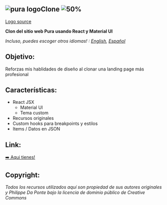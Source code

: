 ## ![pura logo](https://uploads-ssl.webflow.com/5942027145541375fd9eaa52/594442fdbec15a6c5ec80fa9_pura.png)Clone ![50%](https://progress-bar.dev/45)

[Logo source](https://uploads-ssl.webflow.com/5942027145541375fd9eaa52/594442fdbec15a6c5ec80fa9_pura.png)

**Clon del sitio web Pura usando React y Material UI**

_Incluso, puedes escoger otros idiomas! : [English](README.md), [Español](README.es.md)_

## Objetivo:

Reforzas mis hablidades de diseño al clonar una landing page más profesional

## Características:

- React JSX
  - Material UI
  - Tema custom
- Recursos originales
- Custom hooks para breakpoints y estilos
- Items / Datos en JSON

## Link:

[:arrow_right: Aqui tienes!](https://pura-clone.vercel.app/)

## Copyright:

_Todos los recursos utilizados aquí son propiedad de sus autores originales y Philippe Da Ponte bajo la licencia de dominio público de Creative Commons_

